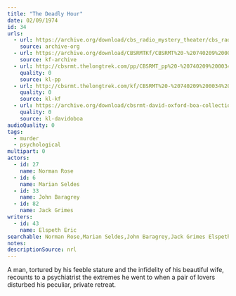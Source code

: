 ```yaml
---
title: "The Deadly Hour"
date: 02/09/1974
id: 34
urls: 
  - url: https://archive.org/download/cbs_radio_mystery_theater/cbs_radio_mystery_theater-0001-0050.zip/cbs_radio_mystery_theater-0001-0050%2Fcbsrmt_0034_deadly_hour.mp3
    source: archive-org
  - url: https://archive.org/download/CBSRMTKf/CBSRMT%20-%20740209%200034%20The%20Deadly%20Hour_kf.mp3
    source: kf-archive
  - url: http://cbsrmt.thelongtrek.com/pp/CBSRMT_pp%20-%20740209%200034%20The%20Deadly%20Hour.mp3
    quality: 0
    source: kl-pp
  - url: http://cbsrmt.thelongtrek.com/kf/CBSRMT%20-%20740209%200034%20The%20Deadly%20Hour_kf.mp3
    quality: 0
    source: kl-kf
  - url: https://archive.org/download/cbsrmt-david-oxford-boa-collection/CBSRMT-740209-0034-The-Deadly-Hour-(64-44)_kf-{BoA}.mp3
    quality: 0
    source: kl-davidoboa
audioQuality: 0
tags: 
  - murder
  - psychological
multipart: 0
actors:  
  - id: 27
    name: Norman Rose  
  - id: 6
    name: Marian Seldes  
  - id: 33
    name: John Baragrey  
  - id: 82
    name: Jack Grimes
writers:  
  - id: 43
    name: Elspeth Eric
searchable: Norman Rose,Marian Seldes,John Baragrey,Jack Grimes Elspeth Eric
notes: 
descriptionSource: nrl
---
```

A man, tortured by his feeble stature and the infidelity of his beautiful wife, recounts to a psychiatrist the extremes he went to when a pair of lovers disturbed his peculiar, private retreat.